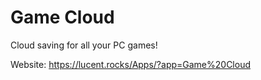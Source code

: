 # Game Cloud
Cloud saving for all your PC games!

Website: https://lucent.rocks/Apps/?app=Game%20Cloud
